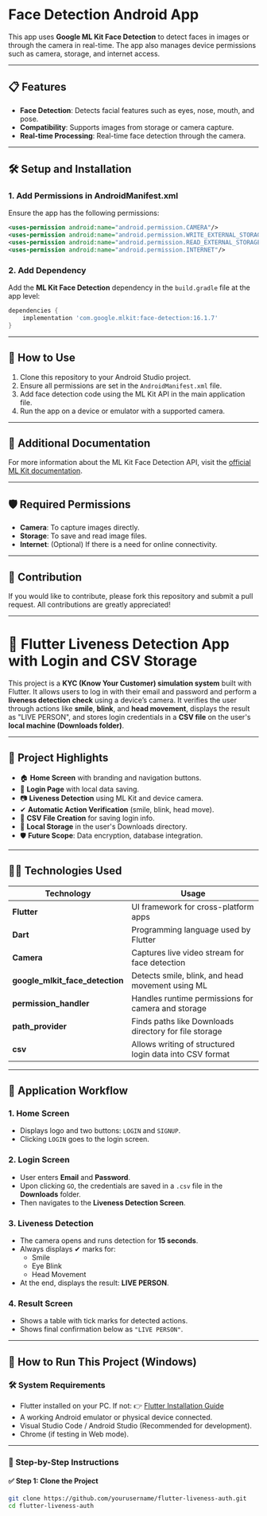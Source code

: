 # Face Detection Android App

This app uses **Google ML Kit Face Detection** to detect faces in images or through the camera in real-time. The app also manages device permissions such as camera, storage, and internet access.

---

## 📋 Features
- **Face Detection**: Detects facial features such as eyes, nose, mouth, and pose.
- **Compatibility**: Supports images from storage or camera capture.
- **Real-time Processing**: Real-time face detection through the camera.

---

## 🛠️ Setup and Installation

### 1. Add Permissions in AndroidManifest.xml
Ensure the app has the following permissions:

```xml
<uses-permission android:name="android.permission.CAMERA"/>
<uses-permission android:name="android.permission.WRITE_EXTERNAL_STORAGE"/>
<uses-permission android:name="android.permission.READ_EXTERNAL_STORAGE"/>
<uses-permission android:name="android.permission.INTERNET"/>
```

### 2. Add Dependency
Add the **ML Kit Face Detection** dependency in the `build.gradle` file at the app level:

```gradle
dependencies {
    implementation 'com.google.mlkit:face-detection:16.1.7'
}
```

---

## 🚀 How to Use
1. Clone this repository to your Android Studio project.
2. Ensure all permissions are set in the `AndroidManifest.xml` file.
3. Add face detection code using the ML Kit API in the main application file.
4. Run the app on a device or emulator with a supported camera.

---

## 📝 Additional Documentation
For more information about the ML Kit Face Detection API, visit the [official ML Kit documentation](https://developers.google.com/ml-kit/vision/face-detection).

---

## 🛡️ Required Permissions
- **Camera**: To capture images directly.
- **Storage**: To save and read image files.
- **Internet**: (Optional) If there is a need for online connectivity.

---

## 🔧 Contribution
If you would like to contribute, please fork this repository and submit a pull request. All contributions are greatly appreciated!

---
# 🧠 Flutter Liveness Detection App with Login and CSV Storage

This project is a **KYC (Know Your Customer) simulation system** built with Flutter. It allows users to log in with their email and password and perform a **liveness detection check** using a device’s camera. It verifies the user through actions like **smile**, **blink**, and **head movement**, displays the result as "LIVE PERSON", and stores login credentials in a **CSV file** on the user's **local machine (Downloads folder)**.

---

## 📌 Project Highlights

- 🏠 **Home Screen** with branding and navigation buttons.
- 🔐 **Login Page** with local data saving.
- 📷 **Liveness Detection** using ML Kit and device camera.
- ✔ **Automatic Action Verification** (smile, blink, head move).
- 📁 **CSV File Creation** for saving login info.
- 💾 **Local Storage** in the user's Downloads directory.
- 🛡️ **Future Scope**: Data encryption, database integration.

---

## 🧑‍💻 Technologies Used

| Technology             | Usage                                                            |
|------------------------|------------------------------------------------------------------|
| **Flutter**            | UI framework for cross-platform apps                             |
| **Dart**               | Programming language used by Flutter                             |
| **Camera**             | Captures live video stream for face detection                    |
| **google_mlkit_face_detection** | Detects smile, blink, and head movement using ML         |
| **permission_handler** | Handles runtime permissions for camera and storage               |
| **path_provider**      | Finds paths like Downloads directory for file storage            |
| **csv**                | Allows writing of structured login data into CSV format          |

---

## 🧭 Application Workflow

### 1. Home Screen
- Displays logo and two buttons: `LOGIN` and `SIGNUP`.
- Clicking `LOGIN` goes to the login screen.

### 2. Login Screen
- User enters **Email** and **Password**.
- Upon clicking `GO`, the credentials are saved in a `.csv` file in the **Downloads** folder.
- Then navigates to the **Liveness Detection Screen**.

### 3. Liveness Detection
- The camera opens and runs detection for **15 seconds**.
- Always displays ✔ marks for:
    - Smile
    - Eye Blink
    - Head Movement
- At the end, displays the result: **LIVE PERSON**.

### 4. Result Screen
- Shows a table with tick marks for detected actions.
- Shows final confirmation below as `"LIVE PERSON"`.

---

## 🧪 How to Run This Project (Windows)

### 🛠️ System Requirements

- Flutter installed on your PC. If not:
  👉 [Flutter Installation Guide](https://docs.flutter.dev/get-started/install/windows)
- A working Android emulator or physical device connected.
- Visual Studio Code / Android Studio (Recommended for development).
- Chrome (if testing in Web mode).

---

### 🧾 Step-by-Step Instructions

#### ✅ Step 1: Clone the Project
```bash
git clone https://github.com/yourusername/flutter-liveness-auth.git
cd flutter-liveness-auth



